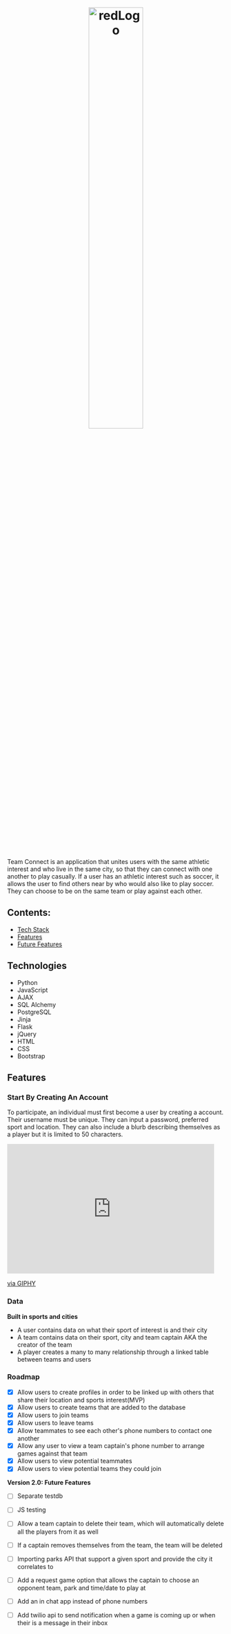 
<h1 align="center">
    <img width=50% alt="redLogo" src="https://user-images.githubusercontent.com/71605433/101545930-d946c380-395c-11eb-8705-89f501c1a69a.png">
    
</h1>

Team Connect is an application that unites users with the same athletic interest and who live in the same city, so that they can connect with one another to play casually. If a user has an athletic interest such as soccer, it allows the user to find others near by who would also like to play soccer. They can choose to be on the same team or play against each other. 

## Contents:
* [Tech Stack](#tech-stack)
* [Features](#features)
* [Future Features](#future)

## <a name="tech-stack"></a>Technologies
- Python
- JavaScript
- AJAX
- SQL Alchemy
- PostgreSQL
- Jinja
- Flask
- jQuery
- HTML
- CSS
- Bootstrap

## <a name="features"></a>Features

### Start By Creating An Account
To participate, an individual must first become a user by creating a account. Their username must be unique. They can input a password, preferred sport and location. They can also include a blurb describing themselves as a player but it is limited to 50 characters. 

<iframe src="https://giphy.com/embed/P6YNDwhjvZo3XR1tXV" width="480" height="300" frameBorder="0" class="giphy-embed" allowFullScreen></iframe><p><a href="https://giphy.com/gifs/P6YNDwhjvZo3XR1tXV">via GIPHY</a></p>

### Data

**Built in sports and cities**

- A user contains data on what their sport of interest is and their city
- A team contains data on their sport, city and team captain AKA the creator of the team 
- A player creates a many to many relationship through a linked table between teams and users

### Roadmap 

- [x] Allow users to create profiles in order to be linked up with others that share their location and sports interest(MVP)
- [x] Allow users to create teams that are added to the database
- [x] Allow users to join teams
- [x] Allow users to leave teams
- [x] Allow teammates to see each other's phone numbers to contact one another
- [x] Allow any user to view a team captain's phone number to arrange games against that team
- [x] Allow users to view potential teammates
- [x] Allow users to view potential teams they could join

**Version 2.0: Future Features**
- [ ] Separate testdb
- [ ] JS testing
- [ ] Allow a team captain to delete their team, which will automatically delete all the players from it as well
- [ ] If a captain removes themselves from the team, the team will be deleted
- [ ] Importing parks API that support a given sport and provide the city it correlates to
- [ ] Add a request game option that allows the captain to choose an opponent team, park and time/date to play at
- [ ] Add an in chat app instead of phone numbers
- [ ] Add twilio api to send notification when a game is coming up or when their is a message in their inbox



